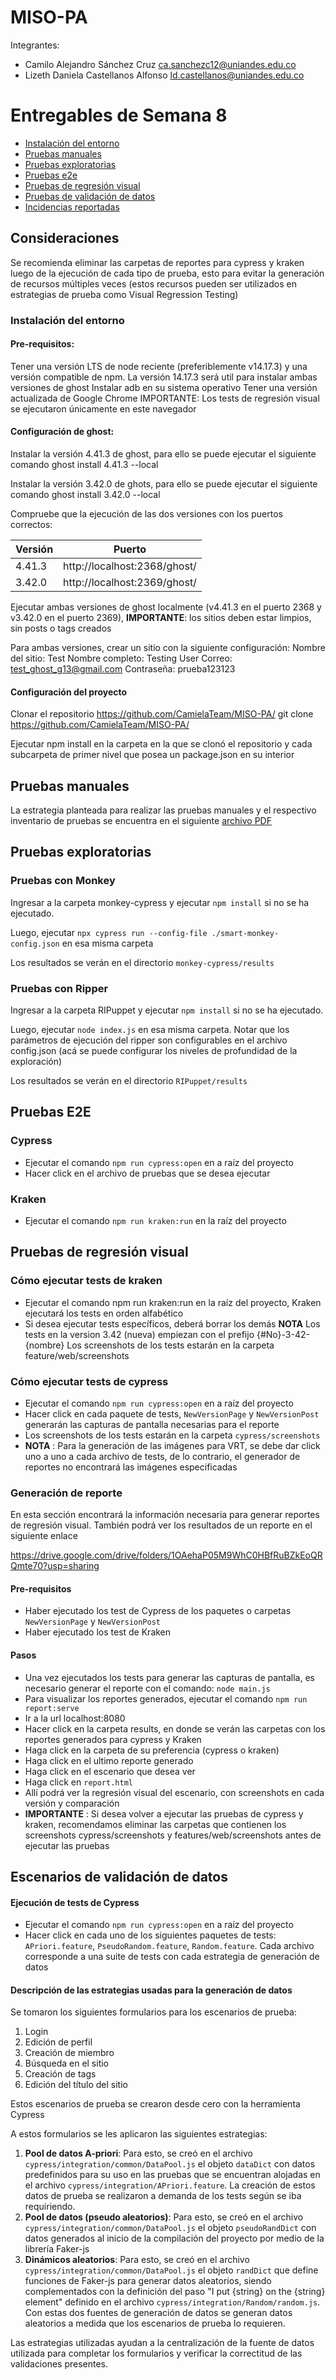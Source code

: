# MISO-PA

Integrantes:
* Camilo Alejandro Sánchez Cruz ca.sanchezc12@uniandes.edu.co
* Lizeth Daniela Castellanos Alfonso ld.castellanos@uniandes.edu.co


# Entregables de Semana 8
* [Instalación del entorno](#instalacion_entorno)
* [Pruebas manuales](#pruebas_manuales)
* [Pruebas exploratorias](#pruebas_exploratorias)
* [Pruebas e2e](#e2e)
* [Pruebas de regresión visual](#visual_regression)
* [Pruebas de validación de datos](#validacion_datos)
* [Incidencias reportadas](https://github.com/CamielaTeam/MISO-PA/issues)

## Consideraciones
Se recomienda eliminar las carpetas de reportes para cypress y kraken luego de la ejecución de cada tipo de prueba, esto para evitar la generación de recursos múltiples veces (estos recursos pueden ser utilizados en estrategias de prueba como Visual Regression Testing)

<a name="instalacion_entorno"></a>

### Instalación del entorno

#### Pre-requisitos:

Tener una versión LTS de node reciente (preferiblemente v14.17.3) y una versión compatible de npm. La versión 14.17.3 será util para instalar ambas versiones de ghost
Instalar adb en su sistema operativo
Tener una versión actualizada de Google Chrome IMPORTANTE: Los tests de regresión visual se ejecutaron únicamente en este navegador
#### Configuración de ghost:

Instalar la versión 4.41.3 de ghost, para ello se puede ejecutar el siguiente comando ghost install 4.41.3 --local

Instalar la versión 3.42.0 de ghots, para ello se puede ejecutar el siguiente comando ghost install 3.42.0 --local

Compruebe que la ejecución de las dos versiones con los puertos correctos:

| Versión	| Puerto |
|---|---|
| 4.41.3	| http://localhost:2368/ghost/ |
| 3.42.0	| http://localhost:2369/ghost/ |

Ejecutar ambas versiones de ghost localmente (v4.41.3 en el puerto 2368 y v3.42.0 en el puerto 2369), **IMPORTANTE**: los sitios deben estar limpios, sin posts o tags creados

Para ambas versiones, crear un sitio con la siguiente configuración: Nombre del sitio: Test Nombre completo: Testing User Correo: test_ghost_g13@gmail.com Contraseña: prueba123123

#### Configuración del proyecto

Clonar el repositorio https://github.com/CamielaTeam/MISO-PA/ git clone https://github.com/CamielaTeam/MISO-PA/

Ejecutar npm install en la carpeta en la que se clonó el repositorio y cada subcarpeta de primer nivel que posea un package.json en su interior

<a name="pruebas_manuales"></a>

## Pruebas manuales
La estrategia planteada para realizar las pruebas manuales y el respectivo inventario de pruebas se encuentra en el siguiente [archivo PDF](https://uniandes-my.sharepoint.com/:b:/g/personal/ca_sanchezc12_uniandes_edu_co/EXyuNf0d-5tEtyxmDAEzn0AB7tPQJt_3FEOi-FIj_tPlMw?e=7somUX)


<a name="pruebas_exploratorias"></a>

## Pruebas exploratorias

### Pruebas con Monkey
Ingresar a la carpeta monkey-cypress y ejecutar `npm install` si no se ha ejecutado.

Luego, ejecutar `npx cypress run --config-file ./smart-monkey-config.json` en esa misma carpeta

Los resultados se verán en el directorio `monkey-cypress/results`

### Pruebas con Ripper
Ingresar a la carpeta RIPuppet y ejecutar `npm install` si no se ha ejecutado.

Luego, ejecutar `node index.js` en esa misma carpeta. Notar que los parámetros de ejecución del ripper son configurables en el archivo config.json (acá se puede configurar los niveles de profundidad de la exploración)

Los resultados se verán en el directorio `RIPuppet/results`


<a name="e2e"></a>

## Pruebas E2E

### Cypress
* Ejecutar el comando `npm run cypress:open` en a raíz del proyecto
* Hacer click en el archivo de pruebas que se desea ejecutar
### Kraken
* Ejecutar el comando `npm run kraken:run` en la raíz del proyecto


<a name="visual_regression"></a>

## Pruebas de regresión visual

### Cómo ejecutar tests de kraken
* Ejecutar el comando npm run kraken:run en la raíz del proyecto, Kraken ejecutará los tests en orden alfabético
* Si desea ejecutar tests específicos, deberá borrar los demás **NOTA** Los tests en la version 3.42 (nueva) empiezan con el prefijo {#No}-3-42-{nombre} Los screenshots de los tests estarán en la carpeta feature/web/screenshots

### Cómo ejecutar tests de cypress
* Ejecutar el comando `npm run cypress:open` en a raíz del proyecto
* Hacer click en cada paquete de tests, `NewVersionPage` y `NewVersionPost` generarán las capturas de pantalla necesarias para el reporte
* Los screenshots de los tests estarán en la carpeta `cypress/screenshots`
* **NOTA** : Para la generación de las imágenes para VRT, se debe dar click uno a uno a cada archivo de tests, de lo contrario, el generador de reportes no encontrará las imágenes especificadas

### Generación de reporte
En esta sección encontrará la información necesaria para generar reportes de regresión visual. También podrá ver los resultados de un reporte en el siguiente enlace

https://drive.google.com/drive/folders/1OAehaP05M9WhC0HBfRuBZkEoQRQmte70?usp=sharing

#### Pre-requisitos
* Haber ejecutado los test de Cypress de los paquetes o carpetas `NewVersionPage` y `NewVersionPost`
* Haber ejecutado los test de Kraken

#### Pasos
* Una vez ejecutados los tests para generar las capturas de pantalla, es necesario generar el reporte con el comando: `node main.js`
* Para visualizar los reportes generados, ejecutar el comando `npm run report:serve`
* Ir a la url localhost:8080
* Hacer click en la carpeta results, en donde se verán las carpetas con los reportes generados para cypress y Kraken
* Haga click en la carpeta de su preferencia (cypress o kraken)
* Haga click en el ultimo reporte generado
* Haga click en el escenario que desea ver
* Haga click en `report.html`
* Allí podrá ver la regresión visual del escenario, con screenshots en cada versión y comparación
* **IMPORTANTE**  : Si desea volver a ejecutar las pruebas de cypress y kraken, recomendamos eliminar las carpetas que contienen los screenshots cypress/screenshots y features/web/screenshots antes de ejecutar las pruebas




<a name="validacion_datos"></a>

## Escenarios de validación de datos

#### Ejecución de tests de Cypress
* Ejecutar el comando `npm run cypress:open` en a raíz del proyecto
* Hacer click en cada uno de los siguientes paquetes de tests: `APriori.feature`, `PseudoRandom.feature`, `Random.feature`. Cada archivo corresponde a una suite de tests con cada estrategia de generación de datos
#### Descripción de las estrategias usadas para la generación de datos
Se tomaron los siguientes formularios para los escenarios de prueba:
1. Login
2. Edición de perfil
3. Creación de miembro
4. Búsqueda en el sitio
5. Creación de tags
6. Edición del título del sitio

Estos escenarios de prueba se crearon desde cero con la herramienta Cypress

A estos formularios se les aplicaron las siguientes estrategias:

1. **Pool de datos A-priori**: Para esto, se creó en el archivo `cypress/integration/common/DataPool.js` el objeto `dataDict` con datos predefinidos para su uso en las pruebas que se encuentran alojadas en el archivo `cypress/integration/APriori.feature`. La creación de estos datos de prueba se realizaron a demanda de los tests según se iba requiriendo.
2. **Pool de datos (pseudo aleatorios)**: Para esto, se creó en el archivo `cypress/integration/common/DataPool.js` el objeto `pseudoRandDict` con datos generados al inicio de la compilación del proyecto por medio de la librería Faker-js
3. **Dinámicos aleatorios**: Para esto, se creó en el archivo `cypress/integration/common/DataPool.js` el objeto `randDict` que define funciones de Faker-js para generar datos aleatorios, siendo complementados con la definición del paso "I put {string} on the {string} element" definido en el archivo `cypress/integration/Random/random.js`. Con estas dos fuentes de generación de datos se generan datos aleatorios a medida que los escenarios de prueba lo requieren.

Las estrategias utilizadas ayudan a la centralización de la fuente de datos utilizada para completar los formularios y verificar la correctitud de las validaciones presentes.

